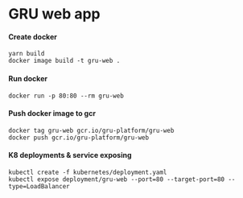 # GRU web app

#### Create docker
```
yarn build
docker image build -t gru-web .
```

#### Run docker
```
docker run -p 80:80 --rm gru-web
```

#### Push docker image to gcr
```
docker tag gru-web gcr.io/gru-platform/gru-web
docker push gcr.io/gru-platform/gru-web
```

#### K8 deployments & service exposing
```
kubectl create -f kubernetes/deployment.yaml
kubectl expose deployment/gru-web --port=80 --target-port=80 --type=LoadBalancer
```